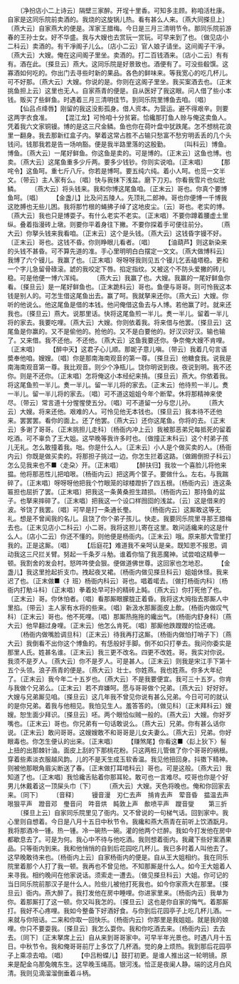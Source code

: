<!-- { "loadSidebar": true } -->
　　〔净扮店小二上诗云〕隔壁三家醉。开埕十里香。可知多主顾。称咱活杜康。自家是这同乐院前卖酒的。我烧的这旋锅儿热。看有甚么人来。〔燕大同搽旦上〕〔燕大云〕自家燕大的便是。浑家王腊梅。今日是三月三清明节令。那同乐院前游春的王孙士女。好不华盛。我与大嫂也去赏玩一赏玩。可早来到了也。〔做见店小二科云〕卖酒的。有干凈阁子儿么。〔店小二云〕官人娘子请坐。这间阁子干凈。〔燕大云〕大嫂。俺在这间阁子里坐。卖酒的。打二百钱酒来。〔店小二云〕有有有。酒在此。〔搽旦云〕燕大。这同乐院是好景致也。酒便有了。可没些殽馔。这寡酒如何吃的。你出门去寻些时新的果品。各色的鲜味来。等我宽心的吃几杯儿。可不好那。〔燕大云〕大嫂。你说的是。你则在这阁子里坐。我买案酒去也。〔正末挑鱼担上云〕这里也无人。自家燕青的便是。自从医好了我这眼。问人借了些小本钱。贩买了些鲜鱼。时遇着三月三清明佳节。到同乐院里博鱼去咱。〔唱〕
　　【仙吕点绛唇】刚留的我这没影孤身。借人资本。为营运。避不得艰辛。则要这两字衣食准。
　　【混江龙】可怜咱十分贫窘。恰纔那打鱼人赊与俺这卖鱼人。凭着我六文家铜镘。博的是这三尺金鳞。鱼也你在荷叶盘中犹跌尾。怎不想桃花浪里一翻身。我去那新红盒子内。拏着这常占胜不占输只愁富不愁穷明丢丢的几个头钱问。钱那我若是告一场响豁。便是我半路里落的这殷勤。
　　〔叫科云〕博鱼。博鱼。〔燕大云〕一尾好鲜鱼。你这鱼是卖的。可是博的。〔正末云〕这鱼也博。也卖。〔燕大云〕这尾鱼重多少斤两。要多少钱钞。你则实说咱。〔正末唱〕
　　【那咤令】这鱼呵。重七斤八斤。你若是博呵。要五纯六纯。着小人呵。也觅一文半文。〔带云〕主人家有么。〔唱〕快与我抹下浅盆。磨下刀刃。你看我雪片也似批鳞。
　　〔燕大云〕将头钱来。我和你博这尾鱼咱。〔正末云〕哥也。你真个要博鱼呵。〔唱〕
　　【金盏儿】比及问五陵人。先顶礼二郎神。哥也你便博一千博我这肐膊也无些儿困。我将那竹根的蝇拂子绰了这地皮尘。〔云〕哥也。老实的博。〔燕大云〕我也只是博耍子。有什么老实不老实。〔正末唱〕不要你蹲着腰虚土里纵。叠着指漫砖上墩。则要你平着身往下撇。不要你探着手可便往前分。
　　〔燕大云〕你拏头钱来我看咱。〔正末云〕这个是头钱。〔燕大云〕这钱昏字镘不好。〔正末云〕哥也。这钱不昏。你则睁眼儿看者。〔唱〕
　　【油葫芦】则这新染来的头钱不甚昏。可不算先道的准。手心里明明白白摆定一文文。〔燕大做博科云〕我博了六个镘儿。我赢了也。〔正末唱〕呀呀呀我则见五个镘儿乞丢磕塔稳。更和一个字儿急留骨碌滚。諕的我咬定下唇。掐定指纹。又被这个不防头爱撇的砖儿稳。可是他便一博六浑纯。
　　〔燕大云〕我赢了也。大嫂。我赢的一尾好鲜鱼你看。〔搽旦云〕是一尾好鲜鱼也。〔正末跪科云〕哥也。鱼便与哥哥。则可怜我这本钱是别人的。可怎生借这尾鱼出去。赢了呵。我就拏来还你。〔燕大云〕大嫂。你听的他说么。他这尾鱼是借的本钱。他问俺借这鱼去与人博。若他赢了时。就来还我也。〔搽旦云〕燕大。说那里话。快将这尾鱼煎一半儿。煑一半儿。留着一半儿将的家去。我要吃哩。〔燕大云〕大嫂。你则依着我。将来借与他罢。〔搽旦云〕这尾鱼是你赢的。又不是偷他的。抢他的。又不是白要他的。好汉识好汉。输也输了。又来借。我不还他。不还他。〔燕大云〕这鱼我要还你。争奈俺大嫂不肯哩。〔正末唱〕
　　【醉中天】这君子心儿顺。那妮子意儿嗔。〔带云〕我着几句言语奬奉他咱。嫂嫂。〔唱〕你是那南海南观音的第一尊。〔搽旦云〕他糖食我。说我是南海南观音第一尊。我比观音。则少个净瓶儿。饶你明说到夜。夜说到明。我不还你。则是不还你。〔正末唱〕怎将俺这小本经纪来掯。〔搽旦云〕燕大。你依着我。将这尾鱼煎一半儿。煑一半儿。留一半儿将的家去。〔正末云〕他待煎一半儿。煑一半儿。留一半儿将的家去。〔唱〕可不道这姐姐今年个断荤。休将那精神来使尽。〔带云〕常言道十分惺惺使五分。〔唱〕可不道留一分与您儿孙。
　　〔燕大云〕大嫂。将来还他。艰难的人。可怜见他无本钱也。〔搽旦云〕我本待不还他来。罢罢罢。看你的面上。还了他罢。〔燕大云〕还你这尾鱼。你将的去。〔正末云〕多谢了哥哥。〔正末挑担儿走科〕〔杨衙内冲上云〕我被那恶弟兄每抵死的留着吃酒。可不辜负了王大姐。这早晚等我许多时也。〔做撞正末科云〕这个村弟子孩儿无礼。怎么敢撞着我。咄。你是什么人。〔正末云〕小人是个做买卖的人。〔杨衙内云〕你既是做买卖的。将那担子挑过一边。你怎生拦着这路。〔做踢倒担子科云〕怎么见我来也不■〈走朶〉开。〔正末唱〕
　　【醉扶归】我妆一个喜脸儿将他来揾。他将那恶性儿把咱哏。〔杨衙内云〕把这两个筐子。要做什么。左右。与我踹碎了。〔正末唱〕呀呀呀他把我个竹眼笼的球楼蹬折了四五根。〔杨衙内云〕连这条匾担也屈折了罢。〔正末唱〕把我这一条黄桑担生蹅损。〔杨衙内云〕那持鱼的盆子。也拏来摔碎了。〔正末唱〕把我这一个设口样囫囵的浅盆。〔云〕这是借来的波。爷饶了我罢。〔唱〕可早是打一条通长璺。
　　〔杨衙内云〕这厮敢这等无礼。想是不曾闻我的名儿。且饶了你个弟子孩儿。快走。我要同乐院里寻那王腊梅去也。〔正末见店小二科云〕小二哥。我将这担儿寄在这里。敢问适纔来的这是什么人。〔店小二云〕你还不懂的。则他便是杨衙内。〔正末云〕哦。原来那大雪里打我的。正是这厮。〔唱〕
　　【后庭花】难道我不亲呵认是亲。既知恩不报恩。调动我这三尺拦关臂。努起一千条歹斗觔。谁着你恼了我恶魔神。试尝咱这精拳一顿。我割舍的发会村。怒吽吽使会狠。便做道佛世尊。这回家也怎地忍。
　　【金盏儿】我这里抢起折支巾。拽起夜叉裙。〔杨衙内做见搽旦科云〕姐姐休怪。我来迟了也。〔正末做■〈扌班〉杨衙内科云〕哥也。唱着喏去。〔做打杨衙内科〕〔杨衙内打觔斗科〕〔正末唱〕拳着处早可扑的精砖上盹。〔燕大云〕你打死他了也。〔正末云〕哥。你休怕者。〔唱〕看那厮眼朦胧正着昏。我将这大拇指去那厮人中里掐。〔带云〕主人家有水将的些来。〔唱〕新汲水那厮面皮上歕。〔杨衙内做叹气科〕〔正末云〕哥也。他不死哩。〔唱〕那厮热拖拖的纔出气。〔杨衙内舒身科〕〔燕大云〕他早翻过身哩。〔正末云〕他怎么肯死。〔唱〕那厮他跌躞躞的恰还魂。
　　〔杨衙内做嘴脸调旦科〕〔正末云〕待我再打这厮。〔杨衙内做怕打哨子下〕〔燕大云〕我倒看不出你这个博鱼的。有恁般好手脚。倒不如只打拳去。我问你委实是那里人氏。姓甚名谁。〔正末云〕我三更不改名。四更不改姓。哥。我实对你说。我须不是歹人。〔燕大云〕你不是歹人。可是甚人。〔正末云〕则我是宋江手下第十五个头领。浪子燕青的便是。〔燕大云〕壮士。你姓燕。我也姓燕。你多大年纪了。〔正末云〕我今年二十五岁也。〔燕大云〕不是我要便宜。我可三十五岁。你肯与我做个兄弟么。〔正末云〕若不弃嫌呵。愿与哥哥做个兄弟。〔燕大云〕好好好。大嫂与兄弟厮见咱。〔搽旦云〕这几年我不曾见你说有甚么兄弟。今日可可的就认的是你兄弟。着我与他相见。我怕见生人。羞答答的。〔做见科〕〔正末拜科云〕嫂嫂。恕生面少拜识。〔搽旦云〕呸。两个眼恰似贼一般的。〔燕大云〕大嫂。你好歹嘴也。〔正末云〕哥也。你兄弟有一句话敢说么。〔燕大云〕兄弟。你有甚么话你说。〔正末云〕敢问哥哥。这嫂嫂敢不和哥哥是儿女夫妻么。〔燕大云〕兄弟。你好眼毒也。你怎生便认的出来。〔正末唱〕
　　【赚煞尾】你看这■〈髟上狄下〉髻上扭的出那棘针油。面皮上刮的下那桃花粉。只这两桩儿管做了你个哥哥的祸根。穿着些素淡衣服越风韵。儿的不是天生成玉软香温。我见他扭回身。抖擞下精神。则被他那眼角眉尖断送了春。〔正末做打耳喑科云〕哥也。可是这般。〔燕大云〕我知道了也。〔正末唱〕我恰纔舌贴着你那耳轮。敢可也一言难尽。哎哥也你是个好男儿休戴着这一顶屎头巾〔下〕
　　〔燕大云〕大嫂。天色将晚也。俺和你回家去来。〔同下〕
　　〔音释〕
　　镘音漫　刃仁去声　掯肯去声　荤音昏　揾温去声　哏狠平声　蹬音邓　璺音问　吽音烘　盹敦上声　歕喷平声　躞音燮
　　第三折
　　〔搽旦上云〕自家同乐院里见了衙内。又不曾说的一句梯气话。回到家中。我心里则自想着。今日是八月十五日中秋节令。我纔和燕大燕青在前听上饮酒翫月。我将那酒冷一锺。热一锺。冷一碗热一碗。灌的他两个烂醉。我如今打发他在房中都歇息去了。可是为何。我心中不待与他吃酒。我则想着衙内。我藏下些好案酒果品。只等衙内到来。我和他悄悄的自到后花园吃几杯儿。我已多时着人叫他去了。这早晚敢待来也。〔杨衙内上云〕自家杨衙内的便是。自从王大姐相约。我在同乐院里着那个人打了我一顿。我再也不曾见他。不知那厮是什么人。如今王大姐着人来寻我。相约晚间在他家说话。须索走一遭去。〔做见搽旦科云〕大姐。你可记的当日同乐院前那汉子是什么人。险些儿被他打死我也。如今你家燕大在那里。〔搽旦云〕衙内。燕大醉了。我打发他在房中睡哩。你进家里来。〔杨衙内云〕我单为你。着那厮打了这一顿。你又叫我怎的。〔搽旦云〕这也是你自家的悔气。着那厮打。我好不心疼哩。我如今整备下好酒好食。与你到后花园亭子上吃几杯儿酒。一来就与你陪话。二来和你取一回快乐。〔杨衙内云〕你那里是我姐姐。就是我的娘哩。你只不要耍我。〔搽旦云〕我怎么耍你。我和你吃酒去来。〔杨衙内云〕去去去。〔同下〕〔正末拏席上云〕自从来到哥哥家中。可早半年光景也。时遇八月十五日。中秋节令。我和俺哥哥前厅上多饮了几杯酒。觉的身上烦热。我到那后花园亭子上乘凉去咱。〔唱〕
　　【中吕粉蝶儿】鼓打初更。是谁人推出这一轮明镜。原来是配金乌那兔魄东生。这早晚玉绳高。银河浅。恰正是夜阑人静。端的这月白风清。我则见滴溜溜倒垂着斗柄。
